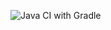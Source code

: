 ![Java CI with Gradle](https://github.com/phobos-nik/Monolith/workflows/Java%20CI%20with%20Gradle/badge.svg?branch=master)
